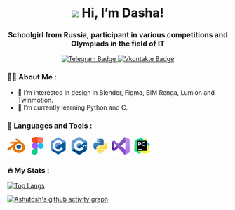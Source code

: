 <div id="header" align="center">
  <h1> <img src="https://media.giphy.com/media/hvRJCLFzcasrR4ia7z/giphy.gif" width="30px"/> Hi, I’m Dasha! </h1>
  <h3> Schoolgirl from Russia, participant in various competitions and Olympiads in the field of IT </h3>
</div>

<div id="header" align="center">
  <div id="badges">
    <a href="https://t.me/IvchinaDasha">
      <img src="https://img.shields.io/badge/Telegram-blue?&logoColor=white&style=for-the-badge" alt="Telegram Badge"/>
    </a>
    <a href="https://vk.com/dasha_ivchina">
      <img src="https://img.shields.io/badge/VKontakte-blue?logo=VK&logoColor=white&style=for-the-badge" alt="Vkontakte Badge"/>
    </a>
  </div>
</div>  

### :woman_technologist: About Me :
- 👀 I’m interested in design in Blender, Figma, BIM Renga, Lumion and Twinmotion.
- 🌱 I’m currently learning Python and C.
<!--
- 💞️ I’m looking to collaborate on ...
- 📫 How to reach me ...
- 😄 Pronouns: ...
- ⚡ Fun fact: ...
-->
### :hammer: Languages and Tools :
<div>
  <img src="https://github.com/devicons/devicon/blob/master/icons/blender/blender-original.svg" title="Blender" alt="Blender" width="40" height="40"/>&nbsp;
  <img src="https://github.com/devicons/devicon/blob/master/icons/figma/figma-original.svg" title="Figma" alt="Figma" width="40" height="40"/>&nbsp;
  <img src="https://github.com/devicons/devicon/blob/master/icons/c/c-original.svg" title="С" alt="С" width="40" height="40"/>&nbsp;
  <img src="https://github.com/devicons/devicon/blob/master/icons/cplusplus/cplusplus-original.svg" title="Сplusplus" alt="СPP" width="40" height="40"/>&nbsp;
  <img src="https://github.com/devicons/devicon/blob/master/icons/python/python-original.svg" title="Python" alt="Python" width="40" height="40"/>&nbsp;
  <img src="https://github.com/devicons/devicon/blob/master/icons/visualstudio/visualstudio-original.svg" title="Visual Studio" alt="VS" width="40" height="40"/>&nbsp;
  <img src="https://github.com/devicons/devicon/blob/master/icons/pycharm/pycharm-original.svg" title="PyCharm" alt="PyCharm" width="40" height="40"/>&nbsp;
  </div>
  
### :fire: My Stats :
[![Top Langs](https://github-readme-stats.vercel.app/api/top-langs/?username=Dash-ga&layout=compact&theme=vision-friendly-dark)](https://github.com/anuraghazra/github-readme-stats)

[![Ashutosh's github activity graph](https://github-readme-activity-graph.vercel.app/graph?username=Dash-ga&theme=react-dark&height=300)](https://github.com/ashutosh00710/github-readme-activity-graph)

<img src="https://komarev.com/ghpvc/?username=Dash-ga&style=flat-square&color=blue" alt=""/>

<!---
Dash-ga/Dash-ga is a ✨ special ✨ repository because its `README.md` (this file) appears on your GitHub profile.
You can click the Preview link to take a look at your changes.
--->
